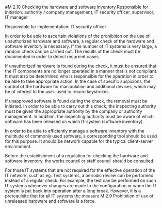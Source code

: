 #M 2.10 Checking the hardware and software inventory
Responsible for initiation: authority / company management, IT security officer, supervisor, IT manager

Responsible for implementation: IT security officer

In order to be able to ascertain violations of the prohibition on the use of unauthorized hardware and software, a regular check of the hardware and software inventory is necessary. If the number of IT systems is very large, a random check can be carried out. The results of the check must be documented in order to detect recurrent cases.

If unauthorized hardware is found during the check, it must be ensured that the IT components are no longer operated in a manner that is not compliant. It must also be determined who is responsible for the operation in order to be able to take appropriate action. In the case of specific suspicions, the control of the hardware for manipulation and additional devices, which may be of interest to the user. used to record keystrokes.

If unapproved software is found during the check, the removal must be initiated. In order to be able to carry out this check, the inspecting authority must be given the appropriate authority by the company or authority management. In addition, the inspecting authority must be aware of which software has been released on which IT system (software inventory).

In order to be able to efficiently manage a software inventory with the multitude of commonly used software, a corresponding tool should be used for this purpose. It should be network capable for the typical client-server environment.

Before the establishment of a regulation for checking the hardware and software inventory, the works council or staff council should be consulted.

For those IT systems that are not required for the effective operation of the IT network, such as eg. Test systems, a periodic review can be performed instead of a regular check. For example, the test can be performed on such IT systems whenever changes are made to the configuration or when the IT system is put back into operation after a long break. However, it is a prerequisite that for all IT systems the measure M 2.9 Prohibition of use of unreleased hardware and software is a force.



